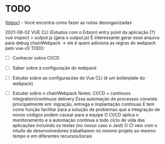 # TODO

[[Inbox]] - Você encontra como fazer as notas desorganizadas

2021-08-02 
VUE CLI (Estudos com o Edson) 
entry point da aplicação (?)
vue inspect > output.js (gera o output.js)
É interessante gerar esse arquivo para debug
chainWebpack -> ele é quem adiciona as regras do webpack pelo vue-cli 
TODO: 
- [ ] Conhecer sobre CI/CD
- [ ] Saber sobre a configuração do webpack
- [ ] Estudar sobre as configurações do Vue CLI (é um boilerplate do webpack)
- [ ] Estudar sobre o chainWebpack 
Notes: 
CI/CD = continuos integration/continuos delivery
Essa automação de processos consiste principalmente em: ingração, entrega e implantação continuas
E tem como função facilitar para a solução de problemas que a integração de novos códigos podem causar para a equipe
O CI/CD aplica o monitoramento e a automação continua a todo ciclo de vida das aplicações 
incluindo os testes (no nosso caso o Jest)
O CI veio com o intuito de desenvolvedores trabalharem no mesmo projeto ao mesmo tempo e em diferentes recursos/locais


[//begin]: # "Autogenerated link references for markdown compatibility"
[Inbox]: inbox "Inbox"
[//end]: # "Autogenerated link references"